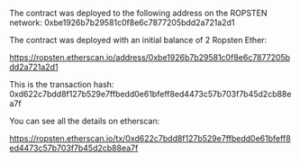 The contract was deployed to the following address on the ROPSTEN network:
0xbe1926b7b29581c0f8e6c7877205bdd2a721a2d1

The contract was deployed with an initial balance of 2 Ropsten Ether:

https://ropsten.etherscan.io/address/0xbe1926b7b29581c0f8e6c7877205bdd2a721a2d1


This is the transaction hash:
0xd622c7bdd8f127b529e7ffbedd0e61bfeff8ed4473c57b703f7b45d2cb88ea7f

You can see all the details on etherscan:

https://ropsten.etherscan.io/tx/0xd622c7bdd8f127b529e7ffbedd0e61bfeff8ed4473c57b703f7b45d2cb88ea7f